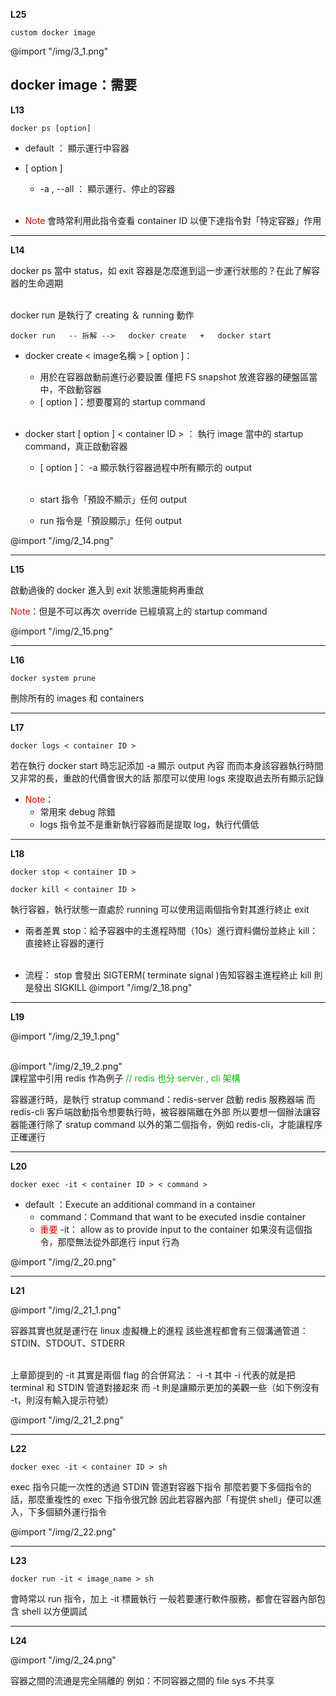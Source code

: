 **L25**

```
custom docker image 
```
@import "/img/3_1.png"

docker image：需要
---

**L13**

```
docker ps [option]
```
* default ：    顯示運行中容器
* [ option ] 
  +  -a , --all ： 顯示運行、停止的容器 <br /><br />

* <font color="#dd0000">Note</font>
    會時常利用此指令查看 container ID
    以便下達指令對「特定容器」作用

---

**L14**

docker ps 當中 status，如 exit
容器是怎麼進到這一步運行狀態的？在此了解容器的生命週期<br /><br />

docker run 是執行了 creating ＆ running 動作
```
docker run   -- 拆解 -->   docker create   +   docker start
```  

* docker create < image名稱 > [ option ]：
  + 用於在容器啟動前進行必要設置
    僅把 FS snapshot 放進容器的硬盤區當中，不啟動容器
  + [ option ]：想要覆寫的 startup command<br/><br/>

* docker start [ option ] < container ID > ：
  執行 image 當中的 startup command，真正啟動容器
  + [ option ]： -a
    顯示執行容器過程中所有顯示的 output<br/><br/>

  + start 指令「預設不顯示」任何 output 
  +  run  指令是「預設顯示」任何 output

@import "/img/2_14.png"

---

**L15**

啟動過後的 docker 進入到 exit 狀態還能夠再重啟

<font color="#dd0000">Note</font>：但是不可以再次 override 已經填寫上的 startup command
  
@import "/img/2_15.png"

---

**L16**

```
docker system prune
```
刪除所有的 images 和 containers

---

**L17**


```
docker logs < container ID >
```
若在執行 docker start 時忘記添加 -a 顯示 output 內容
而而本身該容器執行時間又非常的長，重啟的代價會很大的話
那麼可以使用 logs 來提取過去所有顯示記錄

* <font color="#dd0000">Note</font>：
  + 常用來 debug 除錯
  + logs 指令並不是重新執行容器而是提取 log，執行代價低

---

**L18**

```
docker stop < container ID >
```

```
docker kill < container ID >
```

執行容器，執行狀態一直處於 running
可以使用這兩個指令對其進行終止 exit

* 兩者差異
  stop：給予容器中的主進程時間（10s）進行資料備份並終止
  kill：直接終止容器的運行<br /><br />

* 流程：
  stop 會發出 SIGTERM( terminate signal )告知容器主進程終止
  kill 則是發出 SIGKILL
  @import "/img/2_18.png"

---

**L19**

@import "/img/2_19_1.png" 
<br /><br />

@import "/img/2_19_2.png"
<br />
課程當中引用 redis 作為例子 
<font color="#00BB00">// redis 也分 server , cli 架構</font><br />


容器運行時，是執行 stratup command：redis-server 啟動 redis 服務器端
而 redis-cli 客戶端啟動指令想要執行時，被容器隔離在外部
所以要想一個辦法讓容器能運行除了 sratup command 以外的第二個指令，例如 redis-cli，才能讓程序正確運行

---

**L20**

```
docker exec -it < container ID > < command >
```
* default ：Execute an additional command in a container
  + command：Command that want to be executed insdie container
  + <font color="#dd0000">重要</font>
  -it： allow as to provide input to the container
  如果沒有這個指令，那麼無法從外部進行 input 行為

@import "/img/2_20.png"

---

**L21**

@import "/img/2_21_1.png"
<br/>

容器其實也就是運行在 linux 虛擬機上的進程
該些進程都會有三個溝通管道：STDIN、STDOUT、STDERR<br/><br/>

上章節提到的 -it 其實是兩個 flag 的合併寫法： -i -t
其中 -i 代表的就是把 terminal 和 STDIN 管道對接起來
而 -t 則是讓顯示更加的美觀一些（如下例沒有 -t，則沒有輸入提示符號）

@import "/img/2_21_2.png"

---

**L22**

```
docker exec -it < container ID > sh
```

exec 指令只能一次性的透過 STDIN 管道對容器下指令
那麼若要下多個指令的話，那麼重複性的 exec 下指令很冗餘
因此若容器內部「有提供 shell」便可以進入，下多個額外運行指令

@import "/img/2_22.png"

---

**L23**

```
docker run -it < image_name > sh
```

會時常以 run 指令，加上 -it 標籤執行
一般若要運行軟件服務，都會在容器內部包含 shell 以方便調試

---

**L24**

@import "/img/2_24.png"

容器之間的流通是完全隔離的
例如：不同容器之間的 file sys 不共享